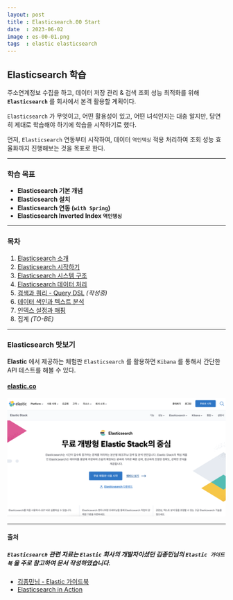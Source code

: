```yaml
---
layout: post
title : Elasticsearch.00 Start
date  : 2023-06-02
image : es-00-01.png
tags  : elastic elasticsearch
---
```


## Elasticsearch 학습

주소연계정보 수집을 하고, 데이터 저장 관리 & 검색 조회 성능 최적화를 위해 **`Elasticsearch`** 를 회사에서 본격 활용할 계획이다.

`Elasticsearch` 가 무엇이고, 어떤 활용성이 있고, 어떤 녀석인지는 대충 알지만, 당연히 제대로 학습해야 하기에 학습을 시작하기로 했다.

먼저, `Elasticsearch` 연동부터 시작하여, 데이터 `역인덱싱` 적용 처리하여 조회 성능 효율화까지 진행해보는 것을 목표로 한다.

---

### 학습 목표

- **Elasticsearch 기본 개념**
- **Elasticsearch 설치**
- **Elasticsearch 연동 (`with Spring`)**
- **Elasticsearch Inverted Index `역인뎅싱`**

---

### 목차

1. [Elasticsearch 소개](/2023/06/05/es-01)
2. [Elasticsearch 시작하기](/2023/06/05/es-02)
3. [Elasticsearch 시스템 구조](/2023/06/05/es-03)
4. [Elasticsearch 데이터 처리](/2023/06/05/es-04)
5. [검색과 쿼리 - Query DSL](/2023/06/09/es-05) *(작성중)*
6. [데이터 색인과 텍스트 분석](/2023/06/05/es-06)
7. [인덱스 설정과 매핑](/2023/06/05/es-07)
8. 집계 *(TO-BE)*

---

### Elasticsearch 맛보기

**Elastic** 에서 제공하는 체험판 `Elasticsearch` 를 활용하면 `Kibana` 를 통해서 간단한 API 테스트를 해볼 수 있다.

#### [**elastic.co**](https://www.elastic.co/kr/elasticsearch/)

[![elastic.co](/images/es-00-02.png)](https://www.elastic.co/kr/elasticsearch/)

---

#### 출처

##### `Elasticsearch` 관련 자료는 `Elastic` 회사의 개발자이셨던 **김종민님의 `Elastic 가이드북`** 을 주로 참고하여 문서 작성하였습니다.

- [김종민님 - Elastic 가이드북](https://esbook.kimjmin.net/)
- [Elasticsearch in Action](https://www.manning.com/books/elasticsearch-in-action)
